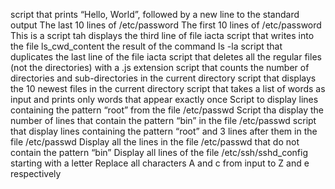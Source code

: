 script that prints “Hello, World”, followed by a new line to the standard output
The last 10 lines of /etc/password
The first 10 lines of /etc/password
This is a script tah displays the third line of file iacta
script that writes into the file ls_cwd_content the result of the command ls -la
script that duplicates the last line of the file iacta
script that deletes all the regular files (not the directories) with a .js extension
script that counts the number of directories and sub-directories in the current directory
script that displays the 10 newest files in the current directory
script that takes a list of words as input and prints only words that appear exactly once
Script to display lines containing the pattern “root” from the file /etc/passwd
Script tha display the number of lines that contain the pattern “bin” in the file /etc/passwd
script that display lines containing the pattern “root” and 3 lines after them in the file /etc/passwd
Display all the lines in the file /etc/passwd that do not contain the pattern “bin”
Display all lines of the file /etc/ssh/sshd_config starting with a letter
Replace all characters A and c from input to Z and e respectively
